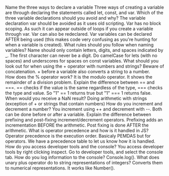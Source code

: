 Name the three ways to declare a variable
    Three ways of creating a variable are through declaring the statements called let, const, and var.
Which of the three variable declarations should you avoid and why?
    The variable declaration var should be avoided as it uses old scripting. Var has no block scoping. As such it can appear outside of loops if you create a variable through var. Var can also be redeclared. Var variables can be declared AFTER being used (this makes code very confusing as you're hunting for when a variable is created).
What rules should you follow when naming variables?
    Name should only contain letters, digits, and spaces indicated by _. The first character can never be a digit. Do camelCase for lets (with no spaces) and underscores for spaces on const variables. 
What should you look out for when using the + operator with numbers and strings?
    Beware of concatenation. + before a variable also converts a string to a number.  
How does the % operator work?
    It is the modulo operator. It shows the remainder of a division problem. 
Explain the difference between == and ===.
    == checks if the value is the same regardless of the type, === checks the type and value. So "1" == 1 returns true but "1" === 1 returns false. 
When would you receive a NaN result?
    Doing arithmetic with strings (exception of + or strings that contain numbers)
How do you increment and decrement a number?
    You increment using ++ and decrement with --. Both can be done before or after a variable. 
Explain the difference between prefixing and post-fixing increment/decrement operators.
    Prefixing adds an incrementation BEFORE the arithmetic. Post fixing is done AFTER the arithmetic. 
What is operator precedence and how is it handled in JS?
    Operator precedence is the execution order. Basicaly PEMDAS but for operators. We have a precedence table to let us know how it is handled. 
How do you access developer tools and the console?
    You access developer tools by right clicking inspect. Go to developer tools, and select the console tab. 
How do you log information to the console?
    Console.log().
What does unary plus operator do to string representations of integers?
    Converts them to numerical representations. It works like Number().